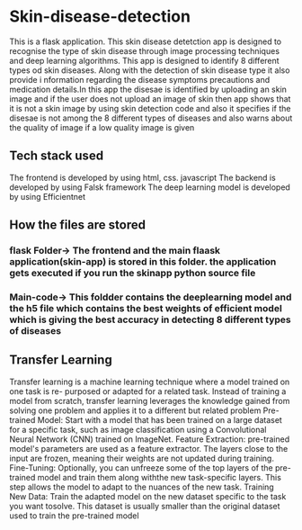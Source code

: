 # Skin-disease-detection
This is a flask application. This skin disease detetction app is designed to recognise the type of skin disease through image processing techniques and deep learning algorithms. This app is designed to identify 8 different types od skin diseases. Along with the detection of skin disease type it also provide i nformation regarding the disease symptoms precautions and medication details.In this app the disesae is identified by uploading an skin image and if the user does not upload an image of skin then app shows that it is not a skin image by using skin detection code and also it specifies if the disesae is not among the 8 different types of diseases and also warns about the quality of image if a low quality image is given

 ## Tech stack used
 The frontend is developed by using html, css. javascript
 The backend is developed by using Falsk framework
 The deep learning model is developed by using Efficientnet

 ## How the files are stored
 ### flask Folder-> The frontend and the main flaask application(skin-app) is stored in this folder. the application gets executed if you run the skinapp python source file
 ### Main-code-> This foldder contains the deeplearning model and the h5 file which contains the best weights of efficient model which is giving the best accuracy in detecting 8 different types of diseases 

## Transfer Learning
 Transfer learning is a machine learning technique where a model trained on one task 
is re- purposed or adapted for a related task. Instead of training a model from scratch, 
transfer learning leverages the knowledge gained from solving one problem and applies it to
a different but related problem
Pre-trained Model:
Start with a model that has been trained on a large dataset for a specific task, such as image
classification using a Convolutional Neural Network (CNN) trained on ImageNet.
Feature Extraction:
pre-trained model's parameters are used as a feature extractor. The layers close to the input 
are frozen, meaning their weights are not updated during training.
Fine-Tuning:
Optionally, you can unfreeze some of the top layers of the pre-trained model and train them
along withthe new task-specific layers. This step allows the model to adapt to the nuances of 
the new task.
Training New Data:
Train the adapted model on the new dataset specific to the task you want tosolve. This
dataset is usually smaller than the original dataset used to train the pre-trained model


